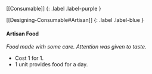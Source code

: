 [[Consumable]]
{: .label .label-purple }

[[Designing-Consumable#Artisan]]
{: .label .label-blue }

#### Artisan Food
*Food made with some care. Attention was given to taste.*

* Cost 1 for 1.
* 1 unit provides food for a day.